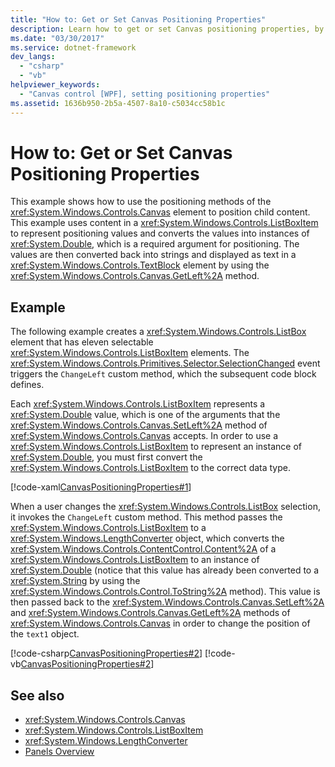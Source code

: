 ```yaml
---
title: "How to: Get or Set Canvas Positioning Properties"
description: Learn how to get or set Canvas positioning properties, by means of the included code examples in XAML, C#, and Visual Basic.
ms.date: "03/30/2017"
ms.service: dotnet-framework
dev_langs: 
  - "csharp"
  - "vb"
helpviewer_keywords: 
  - "Canvas control [WPF], setting positioning properties"
ms.assetid: 1636b950-2b5a-4507-8a10-c5034cc58b1c
---
```

# How to: Get or Set Canvas Positioning Properties

This example shows how to use the positioning methods of the <xref:System.Windows.Controls.Canvas> element to position child content. This example uses content in a <xref:System.Windows.Controls.ListBoxItem> to represent positioning values and converts the values into instances of <xref:System.Double>, which is a required argument for positioning. The values are then converted back into strings and displayed as text in a <xref:System.Windows.Controls.TextBlock> element by using the <xref:System.Windows.Controls.Canvas.GetLeft%2A> method.  
  
## Example  

 The following example creates a <xref:System.Windows.Controls.ListBox> element that has eleven selectable <xref:System.Windows.Controls.ListBoxItem> elements. The <xref:System.Windows.Controls.Primitives.Selector.SelectionChanged> event triggers the `ChangeLeft` custom method, which the subsequent code block defines.  
  
 Each <xref:System.Windows.Controls.ListBoxItem> represents a <xref:System.Double> value, which is one of the arguments that the <xref:System.Windows.Controls.Canvas.SetLeft%2A> method of <xref:System.Windows.Controls.Canvas> accepts. In order to use a <xref:System.Windows.Controls.ListBoxItem> to represent an instance of <xref:System.Double>, you must first convert the <xref:System.Windows.Controls.ListBoxItem> to the correct data type.  
  
 [!code-xaml[CanvasPositioningProperties#1](~/samples/snippets/csharp/VS_Snippets_Wpf/CanvasPositioningProperties/CSharp/Window1.xaml#1)]  
  
 When a user changes the <xref:System.Windows.Controls.ListBox> selection, it invokes the `ChangeLeft` custom method. This method passes the <xref:System.Windows.Controls.ListBoxItem> to a <xref:System.Windows.LengthConverter> object, which converts the <xref:System.Windows.Controls.ContentControl.Content%2A> of a <xref:System.Windows.Controls.ListBoxItem> to an instance of <xref:System.Double> (notice that this value has already been converted to a <xref:System.String> by using the <xref:System.Windows.Controls.Control.ToString%2A> method). This value is then passed back to the <xref:System.Windows.Controls.Canvas.SetLeft%2A> and <xref:System.Windows.Controls.Canvas.GetLeft%2A> methods of <xref:System.Windows.Controls.Canvas> in order to change the position of the `text1` object.  
  
 [!code-csharp[CanvasPositioningProperties#2](~/samples/snippets/csharp/VS_Snippets_Wpf/CanvasPositioningProperties/CSharp/Window1.xaml.cs#2)]
 [!code-vb[CanvasPositioningProperties#2](~/samples/snippets/visualbasic/VS_Snippets_Wpf/CanvasPositioningProperties/VisualBasic/Window1.xaml.vb#2)]  
  
## See also

- <xref:System.Windows.Controls.Canvas>
- <xref:System.Windows.Controls.ListBoxItem>
- <xref:System.Windows.LengthConverter>
- [Panels Overview](panels-overview.md)
